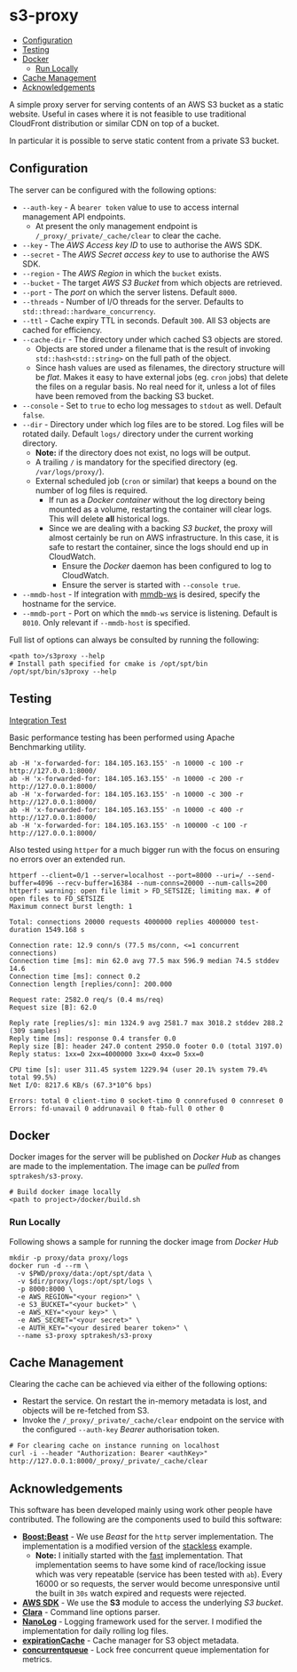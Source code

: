 # s3-proxy

* [Configuration](#configuration)
* [Testing](#testing)
* [Docker](#docker)
    * [Run Locally](#run-locally)
* [Cache Management](#cache-management)
* [Acknowledgements](#acknowledgements)

A simple proxy server for serving contents of an AWS S3 bucket as a static website.
Useful in cases where it is not feasible to use traditional CloudFront distribution
or similar CDN on top of a bucket.

In particular it is possible to serve static content from a private S3 bucket.

## Configuration
The server can be configured with the following options:
* `--auth-key` - A `bearer token` value to use to access internal management
API endpoints.
    * At present the only management endpoint is `/_proxy/_private/_cache/clear`
     to clear the cache.
* `--key` - The *AWS Access key ID* to use to authorise the AWS SDK.
* `--secret` - The *AWS Secret access key* to use to authorise the AWS SDK.
* `--region` - The *AWS Region* in which the `bucket` exists.
* `--bucket` - The target *AWS S3 Bucket* from which objects are retrieved.
* `--port` - The *port* on which the server listens.  Default `8000`.
* `--threads` - Number of I/O threads for the server.  Defaults to `std::thread::hardware_concurrency`.
* `--ttl` - Cache expiry TTL in seconds.  Default `300`.  All S3 objects are
cached for efficiency.
* `--cache-dir` - The directory under which cached S3 objects are stored.
    * Objects are stored under a filename that is the result of invoking
    `std::hash<std::string>` on the full path of the object.
    * Since hash values are used as filenames, the directory structure will be
    *flat*.  Makes it easy to have external jobs (eg. `cron` jobs) that delete
    the files on a regular basis.  No real need for it, unless a lot of files
    have been removed from the backing S3 bucket.
* `--console` - Set to `true` to echo log messages to `stdout` as well.  Default `false`.
* `--dir` - Directory under which log files are to be stored.  Log files will be
rotated daily.  Default `logs/` directory under the current working directory.
    * **Note:** if the directory does not exist, no logs will be output.
    * A trailing `/` is mandatory for the specified directory (eg. `/var/logs/proxy/`).
    * External scheduled job (`cron` or similar) that keeps a bound on the number of log
    files is required.
        * If run as a *Docker container* without the log directory being mounted
        as a volume, restarting the container will clear logs.  This will
        delete **all** historical logs.
        * Since we are dealing with a backing *S3 bucket*, the proxy will almost
        certainly be run on AWS infrastructure.  In this case, it is safe to
        restart the container, since the logs should end up in CloudWatch.
            * Ensure the *Docker* daemon has been configured to log to CloudWatch.
            * Ensure the server is started with `--console true`.
* `--mmdb-host` - If integration with [mmdb-ws](https://github.com/sptrakesh/mmdb-ws)
is desired, specify the hostname for the service.
* `--mmdb-port` - Port on which the `mmdb-ws` service is listening.  Default is
`8010`.  Only relevant if `--mmdb-host` is specified.

Full list of options can always be consulted by running the following:

```shell script
<path to>/s3proxy --help
# Install path specified for cmake is /opt/spt/bin
/opt/spt/bin/s3proxy --help
```

## Testing
[Integration Test](test/lua/README.md)

Basic performance testing has been performed using Apache Benchmarking utility.

```shell script
ab -H 'x-forwarded-for: 184.105.163.155' -n 10000 -c 100 -r http://127.0.0.1:8000/
ab -H 'x-forwarded-for: 184.105.163.155' -n 10000 -c 200 -r http://127.0.0.1:8000/
ab -H 'x-forwarded-for: 184.105.163.155' -n 10000 -c 300 -r http://127.0.0.1:8000/
ab -H 'x-forwarded-for: 184.105.163.155' -n 10000 -c 400 -r http://127.0.0.1:8000/
ab -H 'x-forwarded-for: 184.105.163.155' -n 100000 -c 100 -r http://127.0.0.1:8000/
```

Also tested using `httper` for a much bigger run with the focus on ensuring no
errors over an extended run.

```shell script
httperf --client=0/1 --server=localhost --port=8000 --uri=/ --send-buffer=4096 --recv-buffer=16384 --num-conns=20000 --num-calls=200
httperf: warning: open file limit > FD_SETSIZE; limiting max. # of open files to FD_SETSIZE
Maximum connect burst length: 1

Total: connections 20000 requests 4000000 replies 4000000 test-duration 1549.168 s

Connection rate: 12.9 conn/s (77.5 ms/conn, <=1 concurrent connections)
Connection time [ms]: min 62.0 avg 77.5 max 596.9 median 74.5 stddev 14.6
Connection time [ms]: connect 0.2
Connection length [replies/conn]: 200.000

Request rate: 2582.0 req/s (0.4 ms/req)
Request size [B]: 62.0

Reply rate [replies/s]: min 1324.9 avg 2581.7 max 3018.2 stddev 288.2 (309 samples)
Reply time [ms]: response 0.4 transfer 0.0
Reply size [B]: header 247.0 content 2950.0 footer 0.0 (total 3197.0)
Reply status: 1xx=0 2xx=4000000 3xx=0 4xx=0 5xx=0

CPU time [s]: user 311.45 system 1229.94 (user 20.1% system 79.4% total 99.5%)
Net I/O: 8217.6 KB/s (67.3*10^6 bps)

Errors: total 0 client-timo 0 socket-timo 0 connrefused 0 connreset 0
Errors: fd-unavail 0 addrunavail 0 ftab-full 0 other 0
```

## Docker
Docker images for the server will be published on *Docker Hub* as changes are
made to the implementation.  The image can be *pulled* from `sptrakesh/s3-proxy`.

```shell script
# Build docker image locally
<path to project>/docker/build.sh
```

### Run Locally
Following shows a sample for running the docker image from *Docker Hub*

```shell script
mkdir -p proxy/data proxy/logs
docker run -d --rm \
  -v $PWD/proxy/data:/opt/spt/data \
  -v $dir/proxy/logs:/opt/spt/logs \
  -p 8000:8000 \
  -e AWS_REGION="<your region>" \
  -e S3_BUCKET="<your bucket>" \
  -e AWS_KEY="<your key>" \
  -e AWS_SECRET="<your secret>" \
  -e AUTH_KEY="<your desired bearer token>" \
  --name s3-proxy sptrakesh/s3-proxy
```

## Cache Management
Clearing the cache can be achieved via either of the following options:
* Restart the service.  On restart the in-memory metadata is lost, and objects
will be re-fetched from S3.
* Invoke the `/_proxy/_private/_cache/clear` endpoint on the service with the
configured `--auth-key` *Bearer* authorisation token.

```shell script
# For clearing cache on instance running on localhost
curl -i --header "Authorization: Bearer <authKey>" http://127.0.0.1:8000/_proxy/_private/_cache/clear
```

## Acknowledgements
This software has been developed mainly using work other people have contributed.
The following are the components used to build this software:
* **[Boost:Beast](https://github.com/boostorg/beast)** - We use *Beast* for the
`http` server implementation.  The implementation is a modified version of the
[stackless](https://github.com/boostorg/beast/tree/develop/example/http/server/stackless)
example.
    * **Note:** I initially started with the [fast](https://github.com/boostorg/beast/tree/develop/example/http/server/fast)
    implementation.  That implementation seems to have some kind of race/locking
    issue which was very repeatable (service has been tested with `ab`).  Every
    16000 or so requests, the server would become unresponsive until the built
    in `30s` watch expired and requests were rejected.
* **[AWS SDK](https://github.com/aws/aws-sdk-cpp)** - We use the **S3** module
to access the underlying *S3 bucket*.
* **[Clara](https://github.com/catchorg/Clara)** - Command line options parser.
* **[NanoLog](https://github.com/Iyengar111/NanoLog)** - Logging framework used
for the server.  I modified the implementation for daily rolling log files.
* **[expirationCache](https://github.com/zapredelom/expirationCache)** - Cache
manager for S3 object metadata.
* **[concurrentqueue](https://github.com/cameron314/concurrentqueue)** - Lock
free concurrent queue implementation for metrics.

